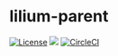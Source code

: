 # lilium-parent

[![License](https://img.shields.io/badge/License-Apache%202.0-blue.svg)](https://opensource.org/licenses/Apache-2.0)
[![](https://jitpack.io/v/liliumsoftware/lilium-parent.svg)](https://jitpack.io/#liliumsoftware/lilium-parent)
[![CircleCI](https://circleci.com/gh/liliumsoftware/lilium-parent.svg?style=svg)](https://circleci.com/gh/liliumsoftware/lilium-parent)